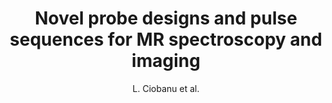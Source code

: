---
cat: ciel
subcat: neurophysics
bestof: false
author: L. Ciobanu et al.
title: Novel probe designs and pulse sequences for MR spectroscopy and imaging
year: 2007
type: misc
---